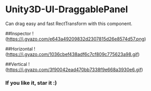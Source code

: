 # Unity3D-UI-DraggablePanel
Can drag easy and fast RectTransform with this component.

##Inspector
!(https://i.gyazo.com/e643a49209832d2307815d26e8574d57.png)

##Horizontal
!(https://i.gyazo.com/1036cbef438adf6c7cf809c775623a98.gif)

##Vertical
!(https://i.gyazo.com/3f90042ead470bb7338f9e668a3930e6.gif)

### If you like it, star it :)